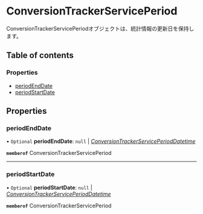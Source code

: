 # ConversionTrackerServicePeriod


<div lang=\"ja\">ConversionTrackerServicePeriodオブジェクトは、統計情報の更新日を保持します。</div> 

## Table of contents

### Properties

- [periodEndDate](conversiontrackerserviceperiod.md#periodenddate)
- [periodStartDate](conversiontrackerserviceperiod.md#periodstartdate)

## Properties

### periodEndDate

• `Optional` **periodEndDate**: ``null`` \| [*ConversionTrackerServicePeriodDatetime*](conversiontrackerserviceperioddatetime.md)

**`memberof`** ConversionTrackerServicePeriod

___

### periodStartDate

• `Optional` **periodStartDate**: ``null`` \| [*ConversionTrackerServicePeriodDatetime*](conversiontrackerserviceperioddatetime.md)

**`memberof`** ConversionTrackerServicePeriod
